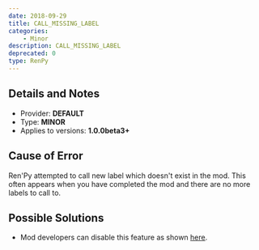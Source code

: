 ```yaml
---
date: 2018-09-29
title: CALL_MISSING_LABEL
categories:
    - Minor
description: CALL_MISSING_LABEL
deprecated: 0
type: RenPy
---
```

## Details and Notes
- Provider: **DEFAULT**
- Type: **MINOR**
- Applies to versions: **1.0.0beta3+**

## Cause of Error
Ren'Py attempted to call new label which doesn't exist in the mod. This often appears when you have completed the mod and there are no more labels to call to.

## Possible Solutions
- Mod developers can disable this feature as shown [here](https://i.imgur.com/cnRIhoQ.png).
